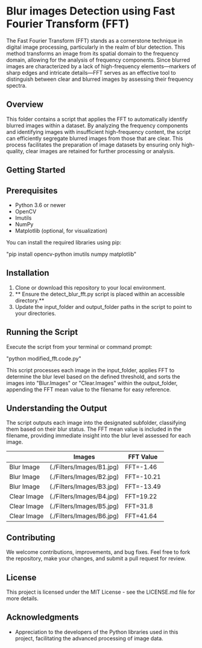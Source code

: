 # Blur images Detection using Fast Fourier Transform (FFT)

The Fast Fourier Transform (FFT) stands as a cornerstone technique in digital image processing, particularly in the realm of blur detection. This method transforms an image from its spatial domain to the frequency domain, allowing for the analysis of frequency components. Since blurred images are characterized by a lack of high-frequency elements—markers of sharp edges and intricate details—FFT serves as an effective tool to distinguish between clear and blurred images by assessing their frequency spectra.

## Overview

This folder contains a script that applies the FFT to automatically identify blurred images within a dataset. By analyzing the frequency components and identifying images with insufficient high-frequency content, the script can efficiently segregate blurred images from those that are clear. This process facilitates the preparation of image datasets by ensuring only high-quality, clear images are retained for further processing or analysis.

## Getting Started

## Prerequisites

- Python 3.6 or newer
- OpenCV
- Imutils
- NumPy
- Matplotlib (optional, for visualization)

You can install the required libraries using pip:

"pip install opencv-python imutils numpy matplotlib"

## Installation

1. Clone or download this repository to your local environment.
2. ** Ensure the detect_blur_fft.py script is placed within an accessible directory.**
3. Update the input_folder and output_folder paths in the script to point to your directories.

## Running the Script

Execute the script from your terminal or command prompt:

"python modified_fft.code.py"

This script processes each image in the input_folder, applies FFT to determine the blur level based on the defined threshold, and sorts the images into "Blur.Images" or "Clear.Images" within the output_folder, appending the FFT mean value to the filename for easy reference.

## Understanding the Output

The script outputs each image into the designated subfolder, classifying them based on their blur status. The FFT mean value is included in the filename, providing immediate insight into the blur level assessed for each image.

|           |Images                    |FFT Value|
|-----------|--------------------------|----------|
|Blur Image |(./Filters/Images/B1.jpg) |FFT=-1.46 |
|Blur Image |(./Filters/Images/B2.jpg) |FFT=-10.21|
|Blur Image |(./Filters/Images/B3.jpg) |FFT=-13.49|
|Clear Image|(./Filters/Images/B4.jpg) |FFT=19.22 |
|Clear Image|(./Filters/Images/B5.jpg) |FFT=31.8  |
|Clear Image|(./Filters/Images/B6.jpg) |FFT=41.64 |

## Contributing

We welcome contributions, improvements, and bug fixes. Feel free to fork the repository, make your changes, and submit a pull request for review.

## License

This project is licensed under the MIT License - see the LICENSE.md file for more details.

## Acknowledgments

- Appreciation to the developers of the Python libraries used in this project, facilitating the advanced processing of image data.

